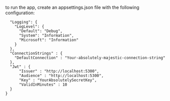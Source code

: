to run the app, create an appsettings.json file with the following configuration:

```{
  "Logging": {
    "LogLevel": {
      "Default": "Debug",
      "System": "Information",
      "Microsoft": "Information"
    }
  },
  "ConnectionStrings" : {
    "DefaultConnection" : "Your-absolutely-majestic-connection-string"
  },
  "Jwt" : {
      "Issuer" : "http://localhost:5300",
      "Audience" : "http://localhost:5300",
      "Key" : "YourAbsolutelySecretKey",
      "ValidInMinutes" : 10
  }
}
```

